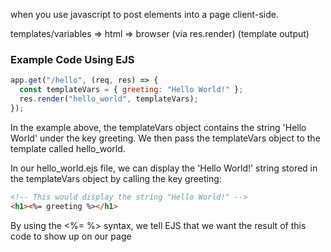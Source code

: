 when you use javascript to post elements into a page client-side.

templates/variables    =>   html    =>    browser
  (via res.render)    (template output)

### Example Code Using EJS

```js
app.get("/hello", (req, res) => {
  const templateVars = { greeting: "Hello World!" };
  res.render("hello_world", templateVars);
});
```

In the example above, the templateVars object contains the string 'Hello World' under the key greeting. We then pass the templateVars object to the template called hello_world.

In our hello_world.ejs file, we can display the 'Hello World!' string stored in the templateVars object by calling the key greeting:

```html
<!-- This would display the string "Hello World!" -->
<h1><%= greeting %></h1>
```
By using the <%= %> syntax, we tell EJS that we want the result of this code to show up on our page